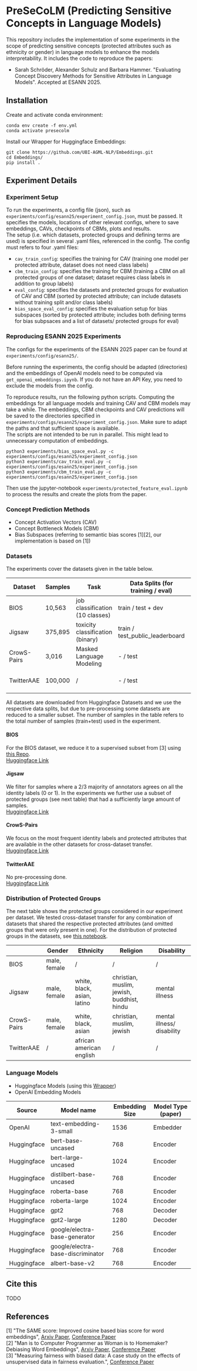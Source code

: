 # PreSeCoLM (Predicting Sensitive Concepts in Language Models)

This repository includes the implementation of some experiments in the scope of predicting sensitive concepts (protected attributes such as ethnicity or gender) in language models to enhance the models interpretability.
It includes the code to reproduce the papers:

- Sarah Schröder, Alexander Schulz and Barbara Hammer. "Evaluating Concept Discovery Methods for Sensitive Attributes in Language Models". Accepted at ESANN 2025.


## Installation

Create and activate conda environment:
```commandline
conda env create -f env.yml
conda activate presecolm
```

Install our Wrapper for Huggingface Embeddings:
```commandline
git clone https://github.com/UBI-AGML-NLP/Embeddings.git
cd Embeddings/
pip install .
```


## Experiment Details

### Experiment Setup
To run the experiments, a config file (json), such as `experiments/config/esann25/experiment_config.json`, must be passed. It specifies the models, locations of other relevant configs, where to save embeddings, CAVs, checkpoints of CBMs, plots and results.  
The setup (i.e. which datasets, protected groups and defining terms are used) is specified in several .yaml files, referenced in the config. The config must refers to four .yaml files:
- `cav_train_config`: specifies the training for CAV (training one model per protected attribute, dataset does not need class labels)
- `cbm_train_config`: specifies the training for CBM (training a CBM on all protected groups of one dataset; dataset requires class labels in addition to group labels)
- `eval_config`: specifies the datasets and protected groups for evaluation of CAV and CBM (sorted by protected attribute; can include datasets without training split and/or class labels)
- `bias_space_eval_config`: specifies the evaluation setup for bias subspaces (sorted by protected attribute; includes both defining terms for bias subpsaces and a list of datasets/ protected groups for eval)

### Reproducing ESANN 2025 Experiments
The configs for the experiments of the ESANN 2025 paper can be found at `experiments/config/esann25/`.

Before running the experiments, the config should be adapted (directories) and the embeddings of OpenAI models need to be computed via `get_openai_embeddings.ipynb`. If you do not have an API Key, you need to exclude the models from the config.  

To reproduce results, run the following python scripts. Computing the embeddings for all language models and training CAV and CBM models may take a while. The embeddings, CBM checkpoints and CAV predictions will be saved to the directories specified in `experiments/configs/esann25/experiment_config.json`. Make sure to adapt the paths and that sufficient space is available.  
The scripts are not intended to be run in parallel. This might lead to unnecessary computation of embeddings.

```commandline
python3 experiments/bias_space_eval.py -c experiments/configs/esann25/experiment_config.json
python3 experiments/cav_train_eval.py -c experiments/configs/esann25/experiment_config.json
python3 experiments/cbm_train_eval.py -c experiments/configs/esann25/experiment_config.json
```
   
Then use the jupyter-notebook `experiments/protected_feature_eval.ipynb` to process the results and create the plots from the paper.


### Concept Prediction Methods
- Concept Activation Vectors (CAV)
- Concept Bottleneck Models (CBM)
- Bias Subspaces (referring to semantic bias scores [1][2], our implementation is based on [1])


### Datasets
The experiments cover the datasets given in the table below. 

| Dataset     | Samples | Task                             | Data Splits (for training / eval) | Label type           |
|-------------|---------|----------------------------------|-----------------------------------|----------------------|
| BIOS        | 10,563  | job classification (10 classes)  | train / test + dev                | binary, single label |
| Jigsaw      | 375,895 | toxicity classification (binary) | train / test_public_leaderboard   | binary, multi label  |
| CrowS-Pairs | 3,016   | Masked Language Modeling         | - / test                          | binary, multi label  |
| TwitterAAE  | 100,000 | /                                | - / test                          | binary, single label |

All datasets are downloaded from Huggingface Datasets and we use the respective data splits, but due to pre-processing some datasets are reduced to a smaller subset. The number of samples in the table refers to the total number of samples (train+test) used in the experiment.

#### BIOS
For the BIOS dataset, we reduce it to a supervised subset from [3] using [this Repo](https://github.com/HammerLabML/MeasuringFairnessWithBiasedData).  
[Huggingface Link](https://huggingface.co/datasets/LabHC/bias_in_bios)

#### Jigsaw
We filter for samples where a 2/3 majority of annotators agrees on all the identity labels (0 or 1). In the experiments we further use a subset of protected groups (see next table) that had a sufficiently large amount of samples.  
[Huggingface Link](https://huggingface.co/datasets/google/jigsaw_unintended_bias)

#### CrowS-Pairs
We focus on the most frequent identity labels and protected attributes that are available in the other datasets for cross-dataset transfer.  
[Huggingface Link](https://huggingface.co/datasets/nyu-mll/crows_pairs)

#### TwitterAAE
No pre-processing done.  
[Huggingface Link](https://huggingface.co/datasets/lighteval/TwitterAAE)

### Distribution of Protected Groups

The next table shows the protected groups considered in our experiment per dataset. We tested cross-dataset transfer for any combination of datasets that shared the respective protected attributes (and omitted groups that were only present in one). For the distribution of protected groups in the datasets, see [this notebook](https://github.com/HammerLabML/PreSeCoLM/blob/main/experiments/data_stats.ipynb).

|             | Gender       | Ethnicity                   | Religion                                   | Disability                 |
|-------------|--------------|-----------------------------|--------------------------------------------|----------------------------|
| BIOS        | male, female | /                           | /                                          | /                          |
| Jigsaw      | male, female | white, black, asian, latino | christian, muslim, jewish, buddhist, hindu | mental illness             |
| CrowS-Pairs | male, female | white, black, asian         | christian, muslim, jewish                  | mental illness/ disability |
| TwitterAAE  | /            | african american english    | /                                          | /                          |




### Language Models
- Huggingface Models (using this [Wrapper](https://github.com/UBI-AGML-NLP/Embeddings))
- OpenAI Embedding Models

| Source      | Model name                        | Embedding Size | Model Type (paper) |
|-------------|-----------------------------------|----------------|--------------------|
| OpenAI      | text-embedding-3-small            | 1536           | Embedder           |
| Huggingface | bert-base-uncased                 | 768            | Encoder            |
| Huggingface | bert-large-uncased                | 1024           | Encoder            |
| Huggingface | distilbert-base-uncased           | 768            | Encoder            |
| Huggingface | roberta-base                      | 768            | Encoder            |
| Huggingface | roberta-large                     | 1024           | Encoder            |
| Huggingface | gpt2                              | 768            | Decoder            |
| Huggingface | gpt2-large                        | 1280           | Decoder            |
| Huggingface | google/electra-base-generator     | 256            | Encoder            |
| Huggingface | google/electra-base-discriminator | 768            | Encoder            |
| Huggingface | albert-base-v2                    | 768            | Encoder            |


## Cite this
TODO



## References

[1] "The SAME score: Improved cosine based bias score for word embeddings", [Arxiv Paper](https://arxiv.org/abs/2203.14603), [Conference Paper](https://ieeexplore.ieee.org/abstract/document/10651275/)    
[2] "Man is to Computer Programmer as Woman is to Homemaker? Debiasing Word Embeddings", [Arxiv Paper](https://arxiv.org/abs/1607.06520), [Conference Paper](https://proceedings.neurips.cc/paper_files/paper/2016/file/a486cd07e4ac3d270571622f4f316ec5-Paper.pdf)    
[3] "Measuring fairness with biased data: A case study on the effects of unsupervised data in fairness evaluation.", [Conference Paper](https://link.springer.com/chapter/10.1007/978-3-031-43085-5_11)  